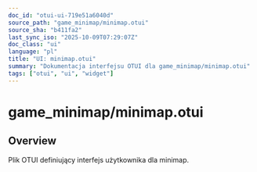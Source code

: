 ```yaml
---
doc_id: "otui-ui-719e51a6040d"
source_path: "game_minimap/minimap.otui"
source_sha: "b411fa2"
last_sync_iso: "2025-10-09T07:29:07Z"
doc_class: "ui"
language: "pl"
title: "UI: minimap.otui"
summary: "Dokumentacja interfejsu OTUI dla game_minimap/minimap.otui"
tags: ["otui", "ui", "widget"]
---
```


# game_minimap/minimap.otui

## Overview

Plik OTUI definiujący interfejs użytkownika dla minimap.
